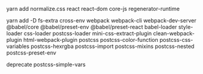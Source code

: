 yarn add normalize.css react react-dom core-js regenerator-runtime

yarn add -D fs-extra cross-env webpack webpack-cli webpack-dev-server @babel/core @babel/preset-env @babel/preset-react babel-loader style-loader css-loader postcss-loader mini-css-extract-plugin clean-webpack-plugin html-webpack-plugin postcss postcss-color-function postcss-css-variables postcss-hexrgba postcss-import postcss-mixins postcss-nested postcss-preset-env

deprecate
postcss-simple-vars
